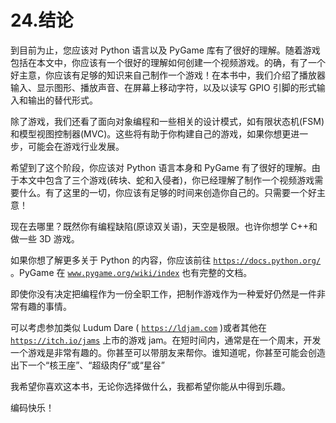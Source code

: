 # 24.结论

到目前为止，您应该对 Python 语言以及 PyGame 库有了很好的理解。随着游戏包括在本文中，你应该有一个很好的理解如何创建一个视频游戏。的确，有了一个好主意，你应该有足够的知识来自己制作一个游戏！在本书中，我们介绍了播放器输入、显示图形、播放声音、在屏幕上移动字符，以及以读写 GPIO 引脚的形式输入和输出的替代形式。

除了游戏，我们还看了面向对象编程和一些相关的设计模式，如有限状态机(FSM)和模型视图控制器(MVC)。这些将有助于你构建自己的游戏，如果你想更进一步，可能会在游戏行业发展。

希望到了这个阶段，你应该对 Python 语言本身和 PyGame 有了很好的理解。由于本文中包含了三个游戏(砖块、蛇和入侵者)，你已经理解了制作一个视频游戏需要什么。有了这里的一切，你应该有足够的时间来创造你自己的。只需要一个好主意！

现在去哪里？既然你有编程缺陷(原谅双关语)，天空是极限。也许你想学 C++和做一些 3D 游戏。

如果你想了解更多关于 Python 的内容，你应该前往 [`https://docs.python.org/`](https://docs.python.org/) 。PyGame 在 [`www.pygame.org/wiki/index`](http://www.pygame.org/wiki/index) 也有完整的文档。

即使你没有决定把编程作为一份全职工作，把制作游戏作为一种爱好仍然是一件非常有趣的事情。

可以考虑参加类似 Ludum Dare ( [`https://ldjam.com`](https://ldjam.com) )或者其他在 [`https://itch.io/jams`](https://itch.io/jams) 上市的游戏 jam。在短时间内，通常是在一个周末，开发一个游戏是非常有趣的。你甚至可以带朋友来帮你。谁知道呢，你甚至可能会创造出下一个“核王座”、“超级肉仔”或“星谷”

我希望你喜欢这本书，无论你选择做什么，我都希望你能从中得到乐趣。

编码快乐！